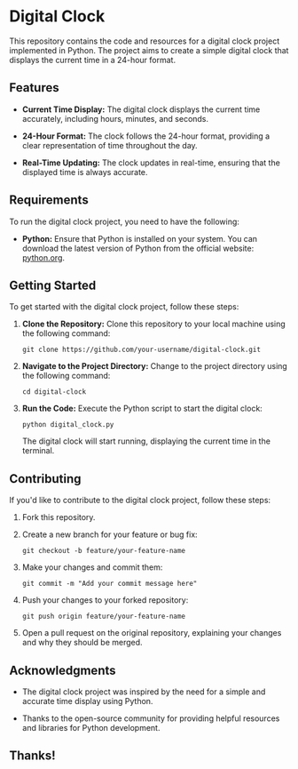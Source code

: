 # Digital Clock 

This repository contains the code and resources for a digital clock project implemented in Python. The project aims to create a simple digital clock that displays the current time in a 24-hour format.

## Features

- **Current Time Display:** The digital clock displays the current time accurately, including hours, minutes, and seconds.

- **24-Hour Format:** The clock follows the 24-hour format, providing a clear representation of time throughout the day.

- **Real-Time Updating:** The clock updates in real-time, ensuring that the displayed time is always accurate.

## Requirements

To run the digital clock project, you need to have the following:

- **Python:** Ensure that Python is installed on your system. You can download the latest version of Python from the official website: [python.org](https://www.python.org).

## Getting Started

To get started with the digital clock project, follow these steps:

1. **Clone the Repository:** Clone this repository to your local machine using the following command:

   ```
   git clone https://github.com/your-username/digital-clock.git
   ```

2. **Navigate to the Project Directory:** Change to the project directory using the following command:

   ```
   cd digital-clock
   ```

3. **Run the Code:** Execute the Python script to start the digital clock:

   ```
   python digital_clock.py
   ```

   The digital clock will start running, displaying the current time in the terminal.

## Contributing

If you'd like to contribute to the digital clock project, follow these steps:

1. Fork this repository.

2. Create a new branch for your feature or bug fix:

   ```
   git checkout -b feature/your-feature-name
   ```

3. Make your changes and commit them:

   ```
   git commit -m "Add your commit message here"
   ```

4. Push your changes to your forked repository:

   ```
   git push origin feature/your-feature-name
   ```

5. Open a pull request on the original repository, explaining your changes and why they should be merged.

## Acknowledgments

- The digital clock project was inspired by the need for a simple and accurate time display using Python.

- Thanks to the open-source community for providing helpful resources and libraries for Python development.

## Thanks!
